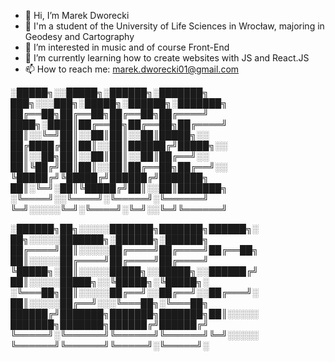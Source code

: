 - 👋 Hi, I’m Marek Dworecki
- 📖 I'm a student of the University of Life Sciences in Wrocław, majoring in Geodesy and Cartography
- 👀 I’m interested in music and of course Front-End
- 🌱 I’m currently learning how to create websites with JS and React.JS
- 📫 How to reach me: marek.dworecki01@gmail.com


░█████╗░░█████╗░██████╗░███████╗  ███╗░░░███╗░█████╗░██████╗░███████╗
██╔══██╗██╔══██╗██╔══██╗██╔════╝  ████╗░████║██╔══██╗██╔══██╗██╔════╝
██║░░╚═╝██║░░██║██║░░██║█████╗░░  ██╔████╔██║██║░░██║██████╔╝█████╗░░
██║░░██╗██║░░██║██║░░██║██╔══╝░░  ██║╚██╔╝██║██║░░██║██╔══██╗██╔══╝░░
╚█████╔╝╚█████╔╝██████╔╝███████╗  ██║░╚═╝░██║╚█████╔╝██║░░██║███████╗
░╚════╝░░╚════╝░╚═════╝░╚══════╝  ╚═╝░░░░░╚═╝░╚════╝░╚═╝░░╚═╝╚══════╝


░██████╗██╗░░░░░███████╗███████╗██████╗░  ██╗░░░░░███████╗░██████╗░██████╗
██╔════╝██║░░░░░██╔════╝██╔════╝██╔══██╗  ██║░░░░░██╔════╝██╔════╝██╔════╝
╚█████╗░██║░░░░░█████╗░░█████╗░░██████╔╝  ██║░░░░░█████╗░░╚█████╗░╚█████╗░
░╚═══██╗██║░░░░░██╔══╝░░██╔══╝░░██╔═══╝░  ██║░░░░░██╔══╝░░░╚═══██╗░╚═══██╗
██████╔╝███████╗███████╗███████╗██║░░░░░  ███████╗███████╗██████╔╝██████╔╝
╚═════╝░╚══════╝╚══════╝╚══════╝╚═╝░░░░░  ╚══════╝╚══════╝╚═════╝░╚═════╝░
<!---
MDworecki404/MDworecki404 is a ✨ special ✨ repository because its `README.md` (this file) appears on your GitHub profile.
You can click the Preview link to take a look at your changes.
--->
